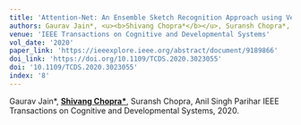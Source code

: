 ```yaml
---
title: 'Attention-Net: An Ensemble Sketch Recognition Approach using Vector Images'
authors: Gaurav Jain*, <u><b>Shivang Chopra*</b></u>, Suransh Chopra*, Anil Singh Parihar
venue: 'IEEE Transactions on Cognitive and Developmental Systems'
vol_date: '2020'
paper_link: 'https://ieeexplore.ieee.org/abstract/document/9189866'
doi_link: 'https://doi.org/10.1109/TCDS.2020.3023055'
doi: '10.1109/TCDS.2020.3023055'
index: '8'
---
```

Gaurav Jain*, <u><b>Shivang Chopra*</b></u>, Suransh Chopra, Anil Singh Parihar
IEEE Transactions on Cognitive and Developmental Systems, 2020.
